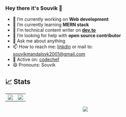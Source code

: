 ### Hey there it's Souvik 👋
 

- 🔭 I’m currently working on <b> Web development </b>
- 🌱 I’m currently learning <b> MERN stack </b>
- 📝 I'm technical content writer on <a href="https://www.dev.to/8bitsouvik"> <b>dev.to</b> </a>
- 🤔 I’m looking for help with <b> open source contributor </b>
- 💬 Ask me about anything
- 📫 How to reach me: <a href="https://www.linkedin.com/in/souvik-mandal-0761b2202">linkdin</a> or mail to: souvikmandalsvk2001@gmail.com
- 👯 Active on: <a href="">codechef</a>
- 😄 Pronouns:  Souvik



## 📈 Stats

<table>
<tr>
<td>
<img src="https://github-readme-stats.vercel.app/api?username=8-bit-souvik&include_all_commits=true&count_private=true&show_icons=true&line_height=20&theme=tokyonight"/>
<td><img src="https://github-readme-stats.vercel.app/api/top-langs?username=8-bit-souvik&show_icons=true&locale=en&layout=compact&theme=tokyonight" />
</td>
</tr>
</table>
<p align="center">
<img align="center" src="https://github-readme-streak-stats.herokuapp.com/?user=8-bit-souvik&theme=tokyonight" />
</p>
